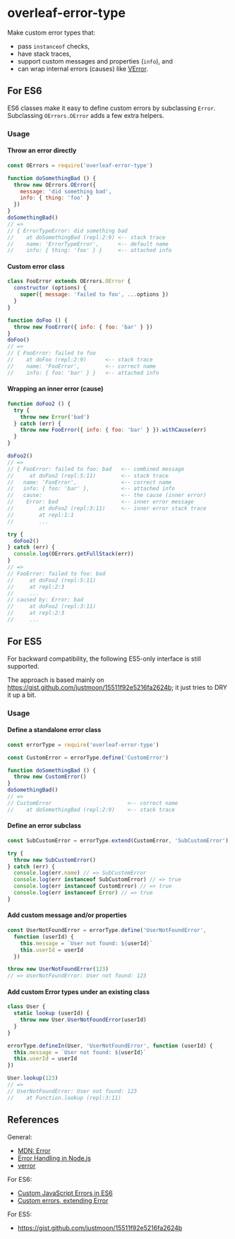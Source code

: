 # overleaf-error-type

Make custom error types that:
- pass `instanceof` checks,
- have stack traces,
- support custom messages and properties (`info`), and
- can wrap internal errors (causes) like [VError](https://github.com/joyent/node-verror).

## For ES6

ES6 classes make it easy to define custom errors by subclassing `Error`. Subclassing `OErrors.OError` adds a few extra helpers.

### Usage

#### Throw an error directly

```js
const OErrors = require('overleaf-error-type')

function doSomethingBad () {
  throw new OErrors.OError({
    message: 'did something bad',
    info: { thing: 'foo' }
  })
}
doSomethingBad()
// =>
// { ErrorTypeError: did something bad
//    at doSomethingBad (repl:2:9) <-- stack trace
//    name: 'ErrorTypeError',      <-- default name
//    info: { thing: 'foo' } }     <-- attached info
```

#### Custom error class

```js
class FooError extends OErrors.OError {
  constructor (options) {
    super({ message: 'failed to foo', ...options })
  }
}

function doFoo () {
  throw new FooError({ info: { foo: 'bar' } })
}
doFoo()
// =>
// { FooError: failed to foo
//    at doFoo (repl:2:9)      <-- stack trace
//    name: 'FooError',        <-- correct name
//    info: { foo: 'bar' } }   <-- attached info
```

#### Wrapping an inner error (cause)

```js
function doFoo2 () {
  try {
    throw new Error('bad')
  } catch (err) {
    throw new FooError({ info: { foo: 'bar' } }).withCause(err)
  }
}

doFoo2()
// =>
// { FooError: failed to foo: bad   <-- combined message
//     at doFoo2 (repl:5:11)        <-- stack trace
//   name: 'FooError',              <-- correct name
//   info: { foo: 'bar' },          <-- attached info
//   cause:                         <-- the cause (inner error)
//    Error: bad                    <-- inner error message
//        at doFoo2 (repl:3:11)     <-- inner error stack trace
//        at repl:1:1
//        ...

try {
  doFoo2()
} catch (err) {
  console.log(OErrors.getFullStack(err))
}
// =>
// FooError: failed to foo: bad
//     at doFoo2 (repl:5:11)
//     at repl:2:3
//     ...
// caused by: Error: bad
//     at doFoo2 (repl:3:11)
//     at repl:2:3
//     ...
```

## For ES5

For backward compatibility, the following ES5-only interface is still supported.

The approach is based mainly on https://gist.github.com/justmoon/15511f92e5216fa2624b; it just tries to DRY it up a bit.

### Usage

#### Define a standalone error class

```js
const errorType = require('overleaf-error-type')

const CustomError = errorType.define('CustomError')

function doSomethingBad () {
  throw new CustomError()
}
doSomethingBad()
// =>
// CustomError                        <-- correct name
//    at doSomethingBad (repl:2:9)    <-- stack trace
```

#### Define an error subclass

```js
const SubCustomError = errorType.extend(CustomError, 'SubCustomError')

try {
  throw new SubCustomError()
} catch (err) {
  console.log(err.name) // => SubCustomError
  console.log(err instanceof SubCustomError) // => true
  console.log(err instanceof CustomError) // => true
  console.log(err instanceof Error) // => true
}
```

#### Add custom message and/or properties

```js
const UserNotFoundError = errorType.define('UserNotFoundError',
  function (userId) {
    this.message = `User not found: ${userId}`
    this.userId = userId
  })

throw new UserNotFoundError(123)
// => UserNotFoundError: User not found: 123
```

#### Add custom Error types under an existing class

```js
class User {
  static lookup (userId) {
    throw new User.UserNotFoundError(userId)
  }
}

errorType.defineIn(User, 'UserNotFoundError', function (userId) {
  this.message = `User not found: ${userId}`
  this.userId = userId
})

User.lookup(123)
// =>
// UserNotFoundError: User not found: 123
//    at Function.lookup (repl:3:11)
```

## References

General:

- [MDN: Error](https://developer.mozilla.org/en-US/docs/Web/JavaScript/Reference/Global_Objects/Error)
- [Error Handling in Node.js](https://www.joyent.com/node-js/production/design/errors)
- [verror](https://github.com/joyent/node-verror)

For ES6:

- [Custom JavaScript Errors in ES6](https://medium.com/@xjamundx/custom-javascript-errors-in-es6-aa891b173f87)
- [Custom errors, extending Error](https://javascript.info/custom-errors)

For ES5:

- https://gist.github.com/justmoon/15511f92e5216fa2624b
